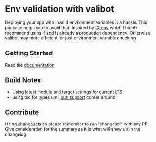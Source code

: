 # Env validation with valibot

Deploying your app with invalid environment variables is a hassle. This package helps you to avoid that.
Inspired by [t3-env](https://github.com/t3-oss/t3-env) which I highly recommend using if zod is already a production dependency.
Otherwise, valibot may more efficient for just environment variable checking.

## Getting Started
Read the [documentation](https://env-valibot.vercel.app)

## Build Notes
* Using [latest module and target settings](https://stackoverflow.com/questions/72380007/what-typescript-configuration-produces-output-closest-to-node-js-18-capabilities/72380008#72380008) for current LTS
* using tsc for types until [bun support](https://github.com/oven-sh/bun/issues/5141#issuecomment-1727578701) comes around

## Contribute
Using [changesets](https://github.com/changesets/changesets) so please remember to run "changeset" with any PR.  
Give consideration for the summary as it is what will show up in the changelog.